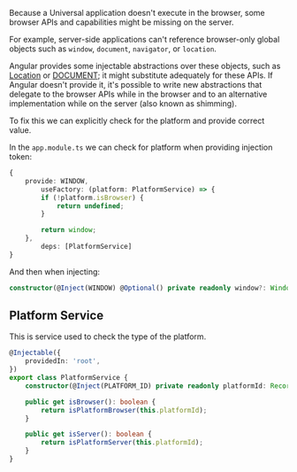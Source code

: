 Because a Universal application doesn't execute in the browser, some browser APIs and capabilities might be missing on the server.

For example, server-side applications can't reference browser-only global objects such as `window`, `document`, `navigator`, or `location`.

Angular provides some injectable abstractions over these objects, such as [Location](https://angular.io/api/common/Location) or [DOCUMENT](https://angular.io/api/common/DOCUMENT); it might substitute adequately for these APIs. If Angular doesn't provide it, it's possible to write new abstractions that delegate to the browser APIs while in the browser and to an alternative implementation while on the server (also known as shimming).

To fix this we can explicitly check for the platform and provide correct value.

In the `app.module.ts` we can check for platform when providing injection token:
```typescript
{
    provide: WINDOW,
        useFactory: (platform: PlatformService) => {
        if (!platform.isBrowser) {
            return undefined;
        }

        return window;
    },
        deps: [PlatformService]
}
```

And then when injecting:

```typescript
constructor(@Inject(WINDOW) @Optional() private readonly window?: Window) {}
```

## Platform Service
This is service used to check the type  of the platform.

```typescript
@Injectable({
	providedIn: 'root',
})
export class PlatformService {
	constructor(@Inject(PLATFORM_ID) private readonly platformId: Record<string, any>) {}

	public get isBrowser(): boolean {
		return isPlatformBrowser(this.platformId);
	}

	public get isServer(): boolean {
		return isPlatformServer(this.platformId);
	}
}
```
